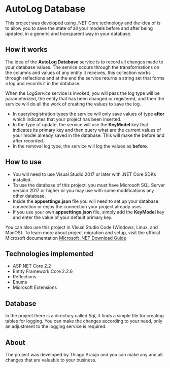# AutoLog Database

This project was developed using .NET Core technology and the idea of is to allow you to save the state of all your models before and after being updated, in a generic and transparent way in your database.

## How it works

The idea of the **AutoLog Database** service is to record all changes made to your database values.
The service occurs through the transformations on the columns and values of any entity it receives, this collection works through reflections and at the end the service returns a string set that forms a log and records it in the database.

When the *LogService* service is invoked, you will pass the log type will be parameterized, the entity that has been changed or registered, and then the service will do all the work of creating the values to save the log.

- In query/registration types the service will only save values of type **after** which indicates that your project has been inserted.
- In the type of update, the service will use the **KeyModel** key that indicates its primary key and then query what are the current values of your model already saved in the database. This will make the before and after recorded.
- In the removal log type, the service will log the values as **before**.

## How to use

- You will need to use Visual Studio 2017 or later with .NET Core SDKs installed.
- To use the database of this project, you must have Microsoft SQL Server version 2017 or higher or you may use with some modifications any other database.
- Inside the **appsettings.json** file you will need to set up your database connection or enjoy the connection your project already uses.
- If you use your own **appsettings.json** file, simply add the **KeyModel** key and enter the value of your default primary key.

You can also use this project in Visual Studio Code (Windows, Linux, and MacOS).
To learn more about project migration and setup, visit the official Microsoft documentation [Microsoft .NET Download Guide](https://www.microsoft.com/net/download)

## Technologies implemented

- ASP.NET Core 2.2
- Entity Framework Core 2.2.6
- Reflections
- Enums
- Microsoft Extensions

## Database

In the project there is a directory called *Sql*, it finds a simple file for creating tables for logging.
You can make the changes according to your need, only an adjustment to the logging service is required.

## About

The project was developed by Thiago Araújo and you can make any and all changes that are valuable to your business.
